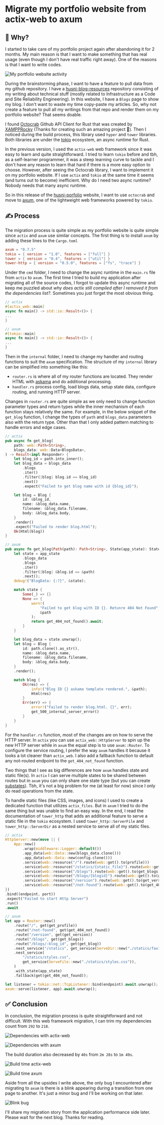 # Migrate my portfolio website from actix-web to axum
## 🤔 Why?

I started to take care of my portfolio project again after abandoning it for 2 months. My main reason is that I want to make something that has real usage (even though I don't have real traffic right away). One of the reasons is that I want to write codes.

![My portfolio website activity](../attachments/003_husni_portfolio_commit_over_time.png)

During the brainstorming phase, I want to have a feature to pull data from my github repository. I have a [husni-blog-resources](https://github.com/husni-zuhdi/husni-blog-resources) repository consisting of my writing about technical stuff (mostly related to Infrastructure as a Code and Site Reliability Engineering). In this website, I have a `Blogs` page to show my blog. I don't want to waste my time copy-paste my articles. So, why not create a feature to pull all my writings from that repo and render them on my portfolio website? That seems doable.

I found [Octocrab](https://github.com/XAMPPRocky/octocrab/tree/main) Github API Client for Rust that was created by [XAMPPRocky](https://github.com/XAMPPRocky) (Thanks for creating such an amazing project 🙏). Then I noticed during the build process, this library used `hyper` and `tower` libraries. Both libraries are under the [tokio](https://tokio.rs) ecosystem, an async runtime for Rust.

In the previous version, I used the `actix-web` web framework since it was easy to learn and quite straightforward. I tried to learn `tokio` before and tbh, as a self-learner programmer, it was a steep learning curve to tackle and I don't have any reason to learn that hard if there is a more easy option to choose. However, after seeing the Octocrab library, I want to implement it on my portfolio website. If I use `actix` and `tokio` at the same time it seems (and turns out to become) inefficient. Why do I need two async runtime? Nobody needs that many async runtime.

So in this release of the [husni-porfolio](https://github.com/husni-zuhdi/husni-portfolio) website, I want to use `octocrab` and move to [axum](https://github.com/tokio-rs/axum), one of the lightweight web frameworks powered by `tokio`.

## ✍ Process

The migration process is quite simple as my portfolio website is quite simple since `actix` and `axum` use similar concepts. The first thing is to install `axum` by adding these lines to the `Cargo.toml`

```toml
axum = "0.7.5"
tokio = { version = "1.0", features = ["full"] }
tower = { version = "0.4", features = ["util"] }
tower-http = { version = "0.5.0", features = ["fs", "trace"] }
```

Under the `cmd` folder, I need to change the async runtime in the `main.rs` file from `actix` to `axum`. The first time I tried to build my application after migrating all of the source codes, I forgot to update this async runtime and keep me puzzled about *why does actix still compiled after I removed it from the dependencies list?*. Sometimes you just forget the most obvious thing.

```rust
// actix
#[actix_web::main]
async fn main() -> std::io::Result<()> {
...
}

// axum
#[tokio::main]
async fn main() -> std::io::Result<()> {
...
}
```

Then in the `internal` folder, I need to change my handler and routing functions to suit the `axum` specification. The structure of my `internal` library can be simplified into something like this:
- `router.rs` is where all of my router functions are located. They render HTML with [askama](https://github.com/djc/askama) and do additional processing.
- `handler.rs` process config, load blogs data, setup state data, configure routing, and running HTTP server.

Changes in `router.rs` are quite simple as we only need to change function parameter types and return types while the inner mechanism of each function stays relatively the same. For example, in the below snippet of the `get_blog` function, I change the types of `path` and `blogs_data` parameters also with the return type. Other than that I only added pattern matching to handle errors and edge cases.

```rust
// actix
pub async fn get_blog(
    path: web::Path<String>,
    blogs_data: web::Data<BlogsData>,
) -> Result<impl Responder> {
    let blog_id = path.into_inner();
    let blog_data = blogs_data
        .blogs
        .iter()
        .filter(|blog| blog.id == blog_id)
        .next()
        .expect("Failed to get blog name with id {blog_id}");

    let blog = Blog {
        id: &blog_id,
        name: &blog_data.name,
        filename: &blog_data.filename,
        body: &blog_data.body,
    }
    .render()
    .expect("Failed to render blog.html");
    Ok(Html(blog))
}

// axum
pub async fn get_blog(Path(path): Path<String>, State(app_state): State<AppState>) -> Html<String> {
    let state = app_state
        .blogs_data
        .blogs
        .iter()
        .filter(|blog| &blog.id == &path)
        .next();
    debug!("BlogData: {:?}", &state);

    match state {
        Some(_) => {}
        None => {
            warn!(
                "Failed to get blog with ID {}. Retunre 404 Not Found",
                &path
            );
            return get_404_not_found().await;
        }
    }

    let blog_data = state.unwrap();
    let blog = Blog {
        id: path.clone().as_str(),
        name: &blog_data.name,
        filename: &blog_data.filename,
        body: &blog_data.body,
    }
    .render();

    match blog {
        Ok(res) => {
            info!("Blog ID {} askama template rendered.", &path);
            Html(res)
        }
        Err(err) => {
            error!("Failed to render blog.html. {}", err);
            get_500_internal_server_error()
        }
    }
}
```

For the `handler.rs` function, most of the changes are on how to serve the HTTP server. In `actix` you can use `actix_web::HttpServer` to spin up the new HTTP server while in `axum` the equal step is to use `axum::Router`. To configure the service routing, I prefer the way `axum` handles it because it looks a lot cleaner than `actix_web`. I also add a fallback function to default any not-routed endpoint to the `get_404_not_found` function.

Two things that I see as big differences are how `axum` handles state and static file(s). In `actix` I can serve multiple states to be shared between routes but in `axum` you can only share one state type (but you can create [substates](https://docs.rs/axum/latest/axum/extract/struct.State.html#substates)). Tbh, it's not a big problem for me (at least for now) since I only do read operations from the state.

To handle static files (like CSS, images, and icons) I used to create a dedicated function that utilizes `actix_files`. But in `axum` I tried to do the same thing but was unable to find an easy way. In the end, I read the documentation of `tower_http` that adds an additional feature to serve a static file in the `tokio` ecosystem. I used `tower_http::ServerFile` and `tower_http::ServerDir` as a nested service to serve all of my static files.

```rust
// actix
HttpServer::new(move || {
	App::new()
		.wrap(middleware::Logger::default())
		.app_data(web::Data::new(blogs_data.clone()))
		.app_data(web::Data::new(config.clone()))
		.service(web::resource("/").route(web::get().to(profile)))
		.service(web::resource("/statics/{static_file}").route(web::get().to(statics)))
		.service(web::resource("/blogs").route(web::get().to(get_blogs)))
		.service(web::resource("/blogs/{blogid}").route(web::get().to(get_blog)))
		.service(web::resource("/version").route(web::get().to(get_version)))
		.service(web::resource("/not-found").route(web::get().to(get_404_not_found)))
})
.bind((endpoint, port))
.expect("Failed to start Http Server")
.run()
.await

// axum
let app = Router::new()
	.route("/", get(get_profile))
	.route("/not-found", get(get_404_not_found))
	.route("/version", get(get_version))
	.route("/blogs", get(get_blogs))
	.route("/blogs/:blog_id", get(get_blog))
	.nest_service("/statics", get_service(ServeDir::new("./statics/favicon/")))
	.nest_service(
		"/statics/styles.css",
		get_service(ServeFile::new("./statics/styles.css")),
	)
	.with_state(app_state)
	.fallback(get(get_404_not_found));

let listener = tokio::net::TcpListener::bind(endpoint).await.unwrap();
axum::serve(listener, app).await.unwrap();
```
## ✅ Conclusion

In conclusion, the migration process is quite straightforward and not difficult. With this web framework migration, I can trim my dependencies count from `292` to `218`.

![Dependencies with actix-web](../attachments/003_husni_portfolio_actix_web_dep_count.png)

![Dependencies with axum](../attachments/003_husni_portfolio_axum_dep_count.png)

The build duration also decreased by `40s` from `2m 28s` to `1m 49s`.

![Build time actix-web](../attachments/003_husni_portfolio_actix_web_build_dur.png)

![Build time axum](../attachments/003_husni_portfolio_axum_build_dur.png)

Aside from all the upsides I write above, the only bug I encountered after migrating to `axum` is there is a blink appearing during a transition from one page to another. It's just a minor bug and I'll be working on that later.

![Blink bug](../attachments/003_husni_portfolio_blink.gif)

I'll share my migration story from the application performance side later. Please wait for the next blog. Thanks for reading.
